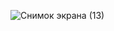 ![Снимок экрана (13)](https://github.com/sd1551/RayCasting/assets/149910913/b2f19dfc-5ec6-4370-8c25-b5c5b08f7270)
